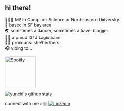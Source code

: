 ## hi there!

 👩🏻‍🎓 MS in Computer Science at Northeastern University <br>
 🌱 based in SF bay area <br>
 🌏 sometimes a dancer, sometimes a travel blogger <br>
 👏🏼 a proud ISTJ Logistician <br>
 💃🏻 pronouns: she/her/hers <br>
 🎧 vibing to... <br>

<a href="https://open.spotify.com/user/21eqkmzrl4ff6dxn2rqvcfaui">
 <img src="https://novatorem-azmetd573-yunchipang.vercel.app/api/spotify/" alt="Spotify" height="100px">
</a>

![yunchi's github stats](https://github-readme-stats.vercel.app/api/top-langs/?username=yunchipang&theme=dark&layout=compact)

connect with me 👉🏼
[![LinkedIn](https://img.shields.io/badge/linkedin-%230077B5.svg?&style=for-the-badge&logo=linkedin&logoColor=white)](https://www.linkedin.com/in/yunchipang)
